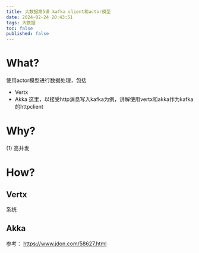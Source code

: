 ```yaml
---
title: 大数据第5课 kafka client和actor模型
date: 2024-02-24 20:43:51
tags: 大数据
toc: false
published: false
---
```


# What?
使用actor模型进行数据处理，包括
- Vertx
- Akka
这里，以接受http消息写入kafka为例，讲解使用vertx和akka作为kafka的httpclient

# Why?
(1) 高并发

# How?
## Vertx
系统

## Akka

参考：
https://www.jdon.com/58627.html